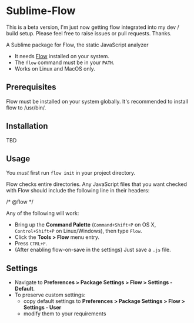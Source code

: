 Sublime-Flow
==============

   This is a beta version, I'm just now getting flow integrated
   into my dev / build setup. Please feel free to raise issues or
   pull requests. Thanks.

A Sublime package for Flow, the static JavaScript analyzer

   * It needs [Flow](http://flowtype.org) installed on your system.
   * The `flow` command must be in your `PATH`.
   * Works on Linux and MacOS only.

Prerequisites
-------------
Flow must be installed on your system globally. It's recommended to
install flow to /usr/bin/.

Installation
------------

TBD

Usage
-----
You *must* first run `flow init` in your project directory.

Flow checks entire directories. Any JavaScript files 
that you want checked with Flow should 
include the following line in their headers:

  /* @flow */


Any of the following will work:

   * Bring up the **Command Palette** (`Command+Shift+P` on OS X, `Control+Shift+P` on Linux/Windows), then type `Flow`.
   * Click the **Tools > Flow** menu entry.
   * Press `CTRL+F`.
   * (After enabling flow-on-save in the settings) Just save a `.js` file.

Settings
--------
* Navigate to **Preferences > Package Settings > Flow > Settings - Default**.
* To preserve custom settings:
  * copy default settings to **Preferences > Package Settings > Flow > Settings - User**
  * modify them to your requirements

